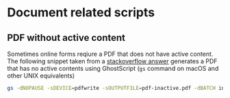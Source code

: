 # Document related scripts

## PDF without active content

Sometimes online forms reqiure a PDF that does not have active content.
The following snippet taken from a [stackoverflow answer](https://tex.stackexchange.com/a/481609/240442) generates a PDF that has no active contents using GhostScript (`gs` command on macOS and other UNIX equivalents)

```bash
gs -dNOPAUSE -sDEVICE=pdfwrite -sOUTPUTFILE=pdf-inactive.pdf -dBATCH input-pdf.pdf
```